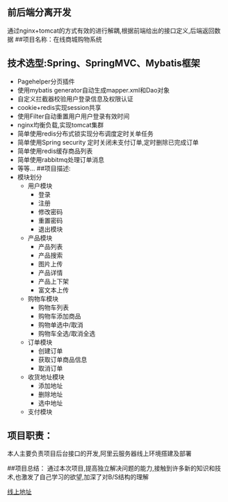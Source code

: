 
## 前后端分离开发
通过nginx+tomcat的方式有效的进行解耦,根据前端给出的接口定义,后端返回数据
##项目名称：在线商城购物系统
## 技术选型:Spring、SpringMVC、Mybatis框架
 * Pagehelper分页插件
 * 使用mybatis generator自动生成mapper.xml和Dao对象
 * 自定义拦截器校验用户登录信息及权限认证
 * cookie+redis实现session共享
 * 使用Filter自动重置用户用户登录有效时间
 * nginx均衡负载,实现tomcat集群
 * 简单使用redis分布式锁实现分布调度定时关单任务
 * 简单使用Spring security 定时关闭未支付订单,定时删除已完成订单
 * 简单使用redis缓存商品列表
 * 简单使用rabbitmq处理订单消息
 * 等等... 
##项目描述:
* 模块划分 
  * 用户模块
    * 登录
    * 注册
    * 修改密码
    * 重置密码
    * 退出模块
  * 产品模块
    * 产品列表
    * 产品搜索
    * 图片上传
    * 产品详情
    * 产品上下架
    * 富文本上传
  * 购物车模块
    * 购物车列表
    * 购物车添加商品
    * 购物单选中/取消
    * 购物车全选/取消全选
  * 订单模块
    * 创建订单
    * 获取订单商品信息
    * 取消订单
  * 收货地址模块
    * 添加地址
    * 删除地址
    * 选中地址
  * 支付模块

## 项目职责：
本人主要负责项目后台接口的开发,阿里云服务器线上环境撘建及部署

##项目总结：
通过本次项目,提高独立解决问题的能力,接触到许多新的知识和技术,也激发了自己学习的欲望,加深了对B/S结构的理解

[线上地址](http://120.78.128.136/) 
